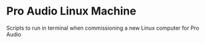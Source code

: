 # Pro Audio Linux Machine
Scripts to run in terminal when commissioning a new Linux computer for Pro Audio
